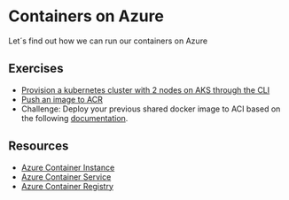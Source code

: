 # Containers on Azure

Let´s find out how we can run our containers on Azure

## Exercises

- [Provision a kubernetes cluster with 2 nodes on AKS through the CLI](https://docs.microsoft.com/en-us/azure/aks/kubernetes-walkthrough)
- [Push an image to ACR](https://docs.microsoft.com/en-us/azure/container-registry/container-registry-get-started-azure-cli)
- Challenge: Deploy your previous shared docker image to ACI based on the following [documentation](https://docs.microsoft.com/en-us/azure/container-instances/container-instances-quickstart).

## Resources

- [Azure Container Instance](https://docs.microsoft.com/en-us/azure/container-instances/)
- [Azure Container Service](https://docs.microsoft.com/en-us/azure/aks/)
- [Azure Container Registry](https://docs.microsoft.com/en-us/azure/container-registry/)


